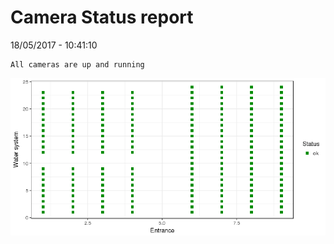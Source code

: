 Camera Status report
================
18/05/2017 - 10:41:10

    All cameras are up and running

![](camreport_files/figure-markdown_github/unnamed-chunk-2-1.png)
